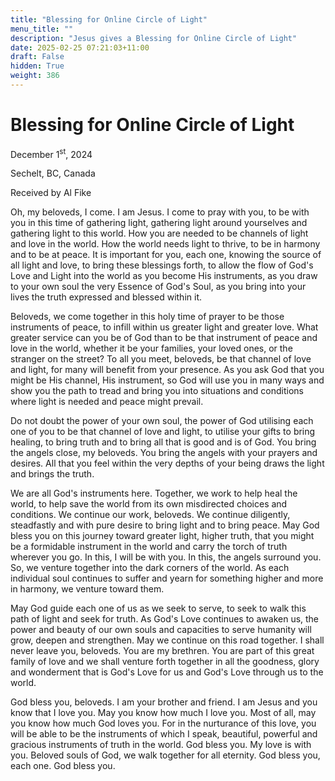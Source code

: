 ```yaml
---
title: "Blessing for Online Circle of Light"
menu_title: ""
description: "Jesus gives a Blessing for Online Circle of Light"
date: 2025-02-25 07:21:03+11:00
draft: False
hidden: True
weight: 386
---
```

# Blessing for Online Circle of Light 

December 1<sup>st</sup>, 2024

Sechelt, BC, Canada

Received by Al Fike 

Oh, my beloveds, I come. I am Jesus. I come to pray with you, to be with you in this time of gathering light, gathering light around yourselves and gathering light to this world. How you are needed to be channels of light and love in the world. How the world needs light to thrive, to be in harmony and to be at peace. It is important for you, each one, knowing the source of all light and love, to bring these blessings forth, to allow the flow of God's Love and Light into the world as you become His instruments, as you draw to your own soul the very Essence of God's Soul, as you bring into your lives the truth expressed and blessed within it.

Beloveds, we come together in this holy time of prayer to be those instruments of peace, to infill within us greater light and greater love. What greater service can you be of God than to be that instrument of peace and love in the world, whether it be your families, your loved ones, or the stranger on the street? To all you meet, beloveds, be that channel of love and light, for many will benefit from your presence. As you ask God that you might be His channel, His instrument, so God will use you in many ways and show you the path to tread and bring you into situations and conditions where light is needed and peace might prevail.

Do not doubt the power of your own soul, the power of God utilising each one of you to be that channel of love and light, to utilise your gifts to bring healing, to bring truth and to bring all that is good and is of God. You bring the angels close, my beloveds. You bring the angels with your prayers and desires. All that you feel within the very depths of your being draws the light and brings the truth. 

We are all God's instruments here. Together, we work to help heal the world, to help save the world from its own misdirected choices and conditions. We continue our work, beloveds. We continue diligently, steadfastly and with pure desire to bring light and to bring peace. 
May God bless you on this journey toward greater light, higher truth, that you might be a formidable instrument in the world and carry the torch of truth wherever you go. In this, I will be with you. In this, the angels surround you. So, we venture together into the dark corners of the world. As each individual soul continues to suffer and yearn for something higher and more in harmony, we venture toward them.

May God guide each one of us as we seek to serve, to seek to walk this path of light and seek for truth. As God's Love continues to awaken us, the power and beauty of our own souls and capacities to serve humanity will grow, deepen and strengthen. May we continue on this road together. I shall never leave you, beloveds. You are my brethren. You are part of this great family of love and we shall venture forth together in all the goodness, glory and wonderment that is God's Love for us and God's Love through us to the world.

God bless you, beloveds. I am your brother and friend. I am Jesus and you know that I love you. May you know how much I love you. Most of all, may you know how much God loves you. For in the nurturance of this love, you will be able to be the instruments of which I speak, beautiful, powerful and gracious instruments of truth in the world. God bless you. My love is with you. Beloved souls of God, we walk together for all eternity. God bless you, each one. God bless you.